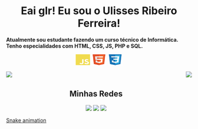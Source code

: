      
<h1 align="center" font-size=""> Eai glr! Eu sou o Ulisses Ribeiro Ferreira! </h1>

 **Atualmente sou estudante fazendo um curso técnico de Informática.
Tenho especialidades com HTML, CSS, JS, PHP e SQL.**

<div style="display: inline_block" align="center">
  <img align="center" alt="Ulisses-Js" height="30" width="40" src="https://raw.githubusercontent.com/devicons/devicon/master/icons/javascript/javascript-plain.svg">
  <img align="center" alt="UlissesRafa-HTML" height="30" width="40" src="https://raw.githubusercontent.com/devicons/devicon/master/icons/html5/html5-original.svg">
  <img align="center" alt="Ulisses-CSS" height="30" width="40" src="https://raw.githubusercontent.com/devicons/devicon/master/icons/css3/css3-original.svg"> 
</div> <br> 

<div>
<img height="180 em" src="https://github-readme-stats.vercel.app/api?username=UlissesRFk&show_icons=true" />
<img align ="right" height="180 em" src="https://github-readme-stats.vercel.app/api/top-langs/?username=UlissesRFk&layout=compact">
</div>

<div align ="center">
<h2 align="center"> Minhas Redes </h2>
  <a href="https://instagram.com/ulisses.rfk_" target="_blank"><img src="https://img.shields.io/badge/-Instagram-%23E4405F?style=for-the-badge&logo=instagram&logoColor=white" target="_blank"></a>
  <a href = "ulisses.ribeiro0831@gmail.com"><img src="https://img.shields.io/badge/-Gmail-%23333?style=for-the-badge&logo=gmail&logoColor=white" target="_blank"></a>
  <a href="https://http://www.linkedin.com/in/" target="_blank"><img src="https://img.shields.io/badge/-LinkedIn-%230077B5?style=for-the-badge&logo=linkedin&logoColor=white" target="_blank"></a>   
</div>


[Snake animation](https://github.com/UlissesRFk/UlissesRFk/blob/output/github-contribution-grid-snake.svg)
